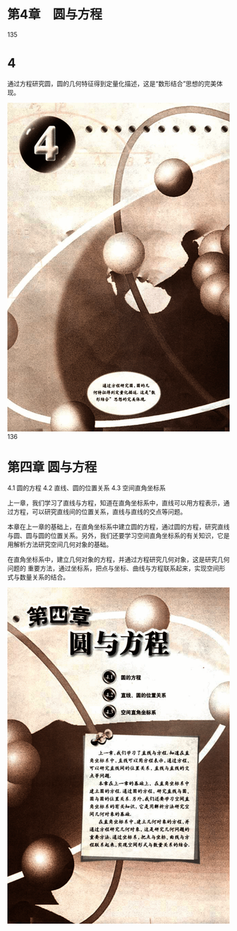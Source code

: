 # 第4章　圆与方程

135

# 4

通过方程研究圆，圆的几何特征得到定量化描述，这是“数形结合”思想的完美体现。


![135](../../book/人教版高中数学A版必修2/人教版高中数学A版必修2_135.png)
136

# 第四章 圆与方程

4.1 圆的方程
4.2 直线、圆的位置关系
4.3 空间直角坐标系

上一章，我们学习了直线与方程，知道在直角坐标系中，直线可以用方程表示，通过方程，可以研究直线间的位置关系，直线与直线的交点等问题。

本章在上一章的基础上，在直角坐标系中建立圆的方程，通过圆的方程，研究直线与圆、圆与圆的位置关系。另外，我们还要学习空间直角坐标系的有关知识，它是用解析方法研究空间几何对象的基础。

在直角坐标系中，建立几何对象的方程，并通过方程研究几何对象，这是研究几何问题的 重要方法，通过坐标系，把点与坐标、曲线与方程联系起来，实现空间形式与数量关系的结合。


![136](../../book/人教版高中数学A版必修2/人教版高中数学A版必修2_136.png)
